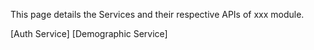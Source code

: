 This page details the Services and their respective APIs of xxx module.

[Auth Service]
[Demographic Service]